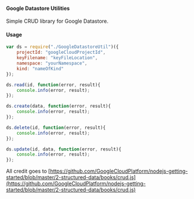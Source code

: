 #### Google Datastore Utilities
Simple CRUD library for Google Datastore.

#### Usage

```js
var ds = require("./GoogleDatastoreUtil")({
    projectId: "googleCloudProjectId",
    keyFilename: "keyFileLocation",
    namespace: "yourNamespace",
    kind: "nameOfKind"
});

ds.read(id, function(error, result){
    console.info(error, result);
});

ds.create(data, function(error, result){
    console.info(error, result);
});

ds.delete(id, function(error, result){
    console.info(error, result);
});

ds.update(id, data, function(error, result){
    console.info(error, result);
});
```

All credit goes to [https://github.com/GoogleCloudPlatform/nodejs-getting-started/blob/master/2-structured-data/books/crud.js](https://github.com/GoogleCloudPlatform/nodejs-getting-started/blob/master/2-structured-data/books/crud.js)
